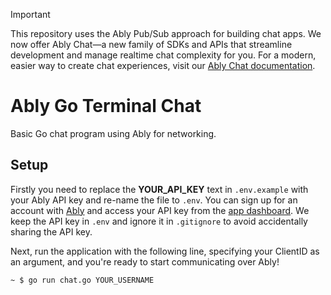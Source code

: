 > [!IMPORTANT]
> This repository uses the Ably Pub/Sub approach for building chat apps. We now offer Ably Chat—a new family of SDKs and APIs that streamline development and manage realtime chat complexity for you. For a modern, easier way to create chat experiences, visit our [Ably Chat documentation](https://ably.com/docs/chat).

# Ably Go Terminal Chat

Basic Go chat program using Ably for networking.

## Setup

Firstly you need to replace the **YOUR_API_KEY** text in `.env.example` with your Ably API key and re-name the file to `.env`. You can sign up for an account with [Ably](https://www.ably.com/) and access your API key from the [app dashboard](https://www.ably.com/accounts/any/apps/any/app_keys). We keep the API key in `.env` and ignore it in `.gitignore` to avoid accidentally sharing the API key.

Next, run the application with the following line, specifying your ClientID as an argument, and you're ready to start communicating over Ably!

```bash
~ $ go run chat.go YOUR_USERNAME
```
